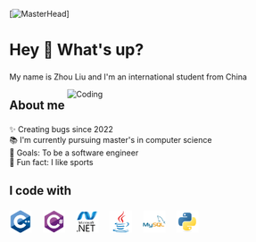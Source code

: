 [![MasterHead](https://1.bp.blogspot.com/-7A4WynwLsMw/XbBpCXG8fHI/AAAAAAAAMt4/uOa1bpLskYgrwGbllhSu2SDj_Mig8SXJQCLcBGAsYHQ/s1600/2000_600px.gif)]
<h1 align="left">Hey 👋 What's up?</h1>

###

<p align="left">My name is Zhou Liu and I'm an international student from China</p>
<img align="right" alt="Coding" width="400" src="https://cdn.dribbble.com/users/1162077/screenshots/3848914/programmer.gif">

###

<h2 align="left">About me</h2>

###

<p align="left">✨ Creating bugs since 2022 <br>📚 I'm currently pursuing master's in computer science<br>🎯 Goals: To be a software engineer <br>🎲 Fun fact: I like sports </p>

###

<h2 align="left">I code with</h2>

###

<div align="left">
  <img src="https://raw.githubusercontent.com/devicons/devicon/master/icons/cplusplus/cplusplus-original.svg" height="40" alt="cplusplus logo"  />
  <img width="12" />
  <img src="https://raw.githubusercontent.com/devicons/devicon/master/icons/csharp/csharp-original.svg" height="40" alt="csharp logo"  />
  <img width="12" />
  <img src="https://raw.githubusercontent.com/devicons/devicon/master/icons/dot-net/dot-net-original-wordmark.svg" height="40" alt="dotnet logo"  />
  <img width="12" />
  <img src="https://raw.githubusercontent.com/devicons/devicon/master/icons/java/java-original.svg" height="40" alt="java logo"  />
  <img width="12" />
  <img src="https://raw.githubusercontent.com/devicons/devicon/master/icons/mysql/mysql-original-wordmark.svg" height="40" alt="mysql logo"  />
  <img width="12" />
  <img src="https://raw.githubusercontent.com/devicons/devicon/master/icons/python/python-original.svg" height="40" alt="python logo"  />
  <img width="12" />
</div>

###
